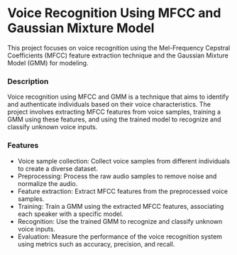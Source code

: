 # Voice Recognition Using MFCC and Gaussian Mixture Model

This project focuses on voice recognition using the Mel-Frequency Cepstral Coefficients (MFCC) feature extraction technique and the Gaussian Mixture Model (GMM) for modeling.

### Description
Voice recognition using MFCC and GMM is a technique that aims to identify and authenticate individuals based on their voice characteristics. The project involves extracting MFCC features from voice samples, training a GMM using these features, and using the trained model to recognize and classify unknown voice inputs.

### Features
* Voice sample collection: Collect voice samples from different individuals to create a diverse dataset.
* Preprocessing: Process the raw audio samples to remove noise and normalize the audio.
* Feature extraction: Extract MFCC features from the preprocessed voice samples.
* Training: Train a GMM using the extracted MFCC features, associating each speaker with a specific model.
* Recognition: Use the trained GMM to recognize and classify unknown voice inputs.
* Evaluation: Measure the performance of the voice recognition system using metrics such as accuracy, precision, and recall.
